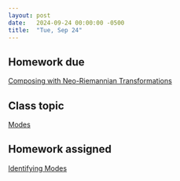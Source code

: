```yaml
---
layout: post
date:   2024-09-24 00:00:00 -0500
title:  "Tue, Sep 24"
---
```



## Homework due

[Composing with Neo-Riemannian Transformations](https://viva.pressbooks.pub/openmusictheory/chapter/neo-riemannian-triadic-progressions/#assignments)

## Class topic

[Modes](https://viva.pressbooks.pub/openmusictheory/chapter/diatonic-modes/)

## Homework assigned

[Identifying Modes](https://viva.pressbooks.pub/openmusictheory/chapter/diatonic-modes/#assignments)
